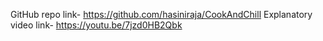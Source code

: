 GitHub repo link- https://github.com/hasiniraja/CookAndChill
Explanatory video link- https://youtu.be/7jzd0HB2Qbk